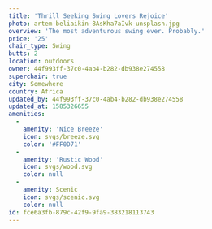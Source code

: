```yaml
---
title: 'Thrill Seeking Swing Lovers Rejoice'
photo: artem-beliaikin-8AsKha7aIvk-unsplash.jpg
overview: 'The most adventurous swing ever. Probably.'
price: '25'
chair_type: Swing
butts: 2
location: outdoors
owner: 44f993ff-37c0-4ab4-b282-db938e274558
superchair: true
city: Somewhere
country: Africa
updated_by: 44f993ff-37c0-4ab4-b282-db938e274558
updated_at: 1585326655
amenities:
  -
    amenity: 'Nice Breeze'
    icon: svgs/breeze.svg
    color: '#FF0D71'
  -
    amenity: 'Rustic Wood'
    icon: svgs/wood.svg
    color: null
  -
    amenity: Scenic
    icon: svgs/scenic.svg
    color: null
id: fce6a3fb-879c-42f9-9fa9-383218113743
---
```


